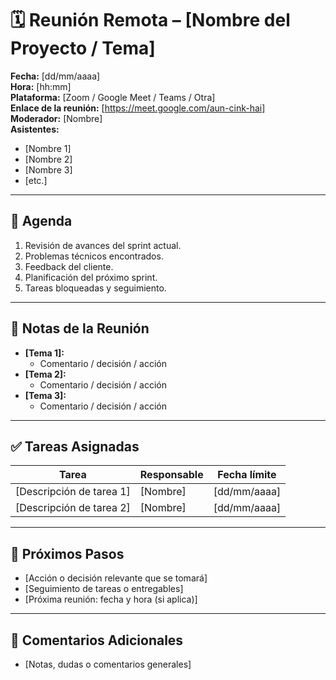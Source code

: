 # 🗓️ Reunión Remota – [Nombre del Proyecto / Tema]

**Fecha:** [dd/mm/aaaa]  
**Hora:** [hh:mm]  
**Plataforma:** [Zoom / Google Meet / Teams / Otra]  
**Enlace de la reunión:** [https://meet.google.com/aun-cink-hai]  
**Moderador:** [Nombre]  
**Asistentes:**

- [Nombre 1]
- [Nombre 2]
- [Nombre 3]
- [etc.]

---

## 🧭 Agenda

1. Revisión de avances del sprint actual.
2. Problemas técnicos encontrados.
3. Feedback del cliente.
4. Planificación del próximo sprint.
5. Tareas bloqueadas y seguimiento.

---

## 📝 Notas de la Reunión

- **[Tema 1]:**
  - Comentario / decisión / acción
- **[Tema 2]:**
  - Comentario / decisión / acción
- **[Tema 3]:**
  - Comentario / decisión / acción

---

## ✅ Tareas Asignadas

| Tarea                    | Responsable | Fecha límite |
| ------------------------ | ----------- | ------------ |
| [Descripción de tarea 1] | [Nombre]    | [dd/mm/aaaa] |
| [Descripción de tarea 2] | [Nombre]    | [dd/mm/aaaa] |

---

## 🧩 Próximos Pasos

- [Acción o decisión relevante que se tomará]
- [Seguimiento de tareas o entregables]
- [Próxima reunión: fecha y hora (si aplica)]

---

## 📌 Comentarios Adicionales

- [Notas, dudas o comentarios generales]
